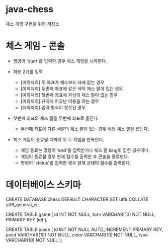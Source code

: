 # java-chess
체스 게임 구현을 위한 저장소

# 체스 게임 - 콘솔
- 명령어 'start'를 입력한 경우 체스 게임을 시작한다.

- 좌표 2개를 입력

    - [예외처리] 두 좌표가 체스보드 내에 없는 경우
    - [예외처리] 두번째 좌표에 같은 색의 체스 말이 있는 경우
    - [예외처리] 첫번째 좌표에 자신의 체스 말이 없는 경우
    - [예외처리] 규칙에 어긋난 이동을 하는 경우
    - [예외처리] 입력 형식이 잘못된 경우
- 첫번째 좌표의 체스 말을 두번째 좌표로 옮긴다.
    - 두번째 좌표에 다른 색깔의 체스 말이 있는 경우 해당 체스 말을 잡는다.
- 체스 게임이 종료될 때까지 위 두 작업을 반복한다.
    - 게임 종료는 명령어 'end'를 입력받거나 체스 말 king이 잡힌 경우이다.
    - 게임이 종료될 경우 현재 점수를 출력한 후 콘솔을 종료한다.
    - 명령어 'status'를 입력한 경우 현재 상태의 점수를 출력한다.

# 데이터베이스 스키마
CREATE DATABASE chess DEFAULT CHARACTER SET utf8 COLLATE utf8_general_ci;

CREATE TABLE game ( id INT NOT NULL, turn VARCHAR(10) NOT NULL, PRIMARY KEY (id) );

CREATE TABLE piece ( id INT NOT NULL AUTO_INCREMENT PRIMARY KEY, point VARCHAR(10) NOT NULL, color VARCHAR(10) NOT NULL, type VARCHAR(10) NOT NULL );